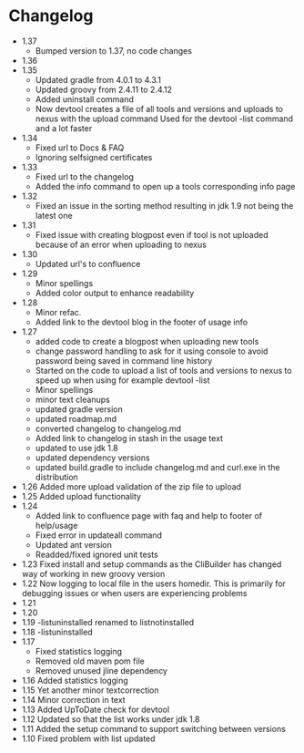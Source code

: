# Changelog
- 1.37
    - Bumped version to 1.37, no code changes
- 1.36
- 1.35
    - Updated gradle from 4.0.1 to 4.3.1
    - Updated groovy from 2.4.11 to 2.4.12
    - Added uninstall command
    - Now devtool creates a file of all tools and versions and uploads to nexus with the upload command
      Used for the devtool -list command and a lot faster
- 1.34
    - Fixed url to Docs & FAQ
    - Ignoring selfsigned certificates
- 1.33
    - Fixed url to the changelog
    - Added the info command to open up a tools corresponding info page
- 1.32
    - Fixed an issue in the sorting method resulting in jdk 1.9 not being the latest one
- 1.31
    - Fixed issue with creating blogpost even if tool is not uploaded because of an error when uploading to nexus
- 1.30
    - Updated url's to confluence
- 1.29
    - Minor spellings
    - Added color output to enhance readability
- 1.28
    - Minor refac.
    - Added link to the devtool blog in the footer of usage info
- 1.27
    - added code to create a blogpost when uploading new tools
    - change password handling to ask for it using console to avoid password being saved in command line history
    - Started on the code to upload a list of tools and versions to nexus to speed up when using for example devtool -list
    - Minor spellings
    - minor text cleanups
    - updated gradle version
    - updated roadmap.md
    - converted changelog to changelog.md
    - Added link to changelog in stash in the usage text
    - updated to use jdk 1.8
    - updated dependency versions
    - updated build.gradle to include changelog.md and curl.exe in the distribution
- 1.26 Added more upload validation of the zip file to upload
- 1.25 Added upload functionality
- 1.24
    - Added link to confluence page with faq and help to footer of help/usage
    - Fixed error in updateall command
    - Updated ant version
    - Readded/fixed ignored unit tests
- 1.23 Fixed install and setup commands as the CliBuilder has changed way of working in new groovy version
- 1.22 Now logging to local file in the users homedir. This is primarily for debugging issues or when users are experiencing problems
- 1.21
- 1.20
- 1.19 -listuninstalled renamed to listnotinstalled
- 1.18 -listuninstalled
- 1.17
    - Fixed statistics logging
    - Removed old maven pom file
    - Removed unused jline dependency
- 1.16 Added statistics logging
- 1.15 Yet another minor textcorrection
- 1.14 Minor correction in text
- 1.13 Added UpToDate check for devtool
- 1.12 Updated so that the list works under jdk 1.8
- 1.11 Added the setup command to support switching between versions
- 1.10 Fixed problem with list updated

